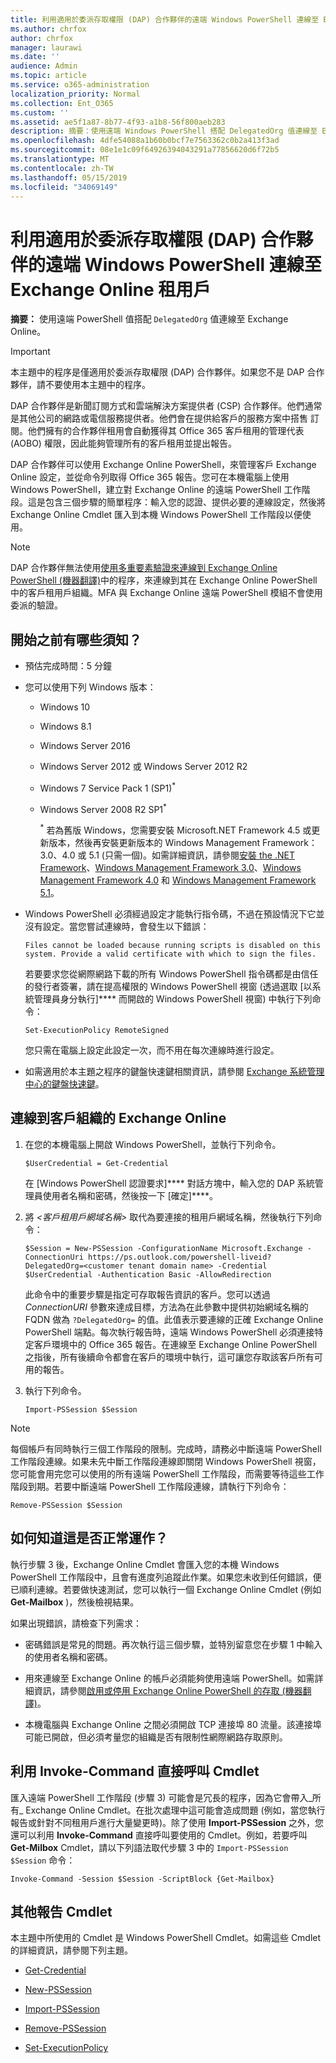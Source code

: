 ```yaml
---
title: 利用適用於委派存取權限 (DAP) 合作夥伴的遠端 Windows PowerShell 連線至 Exchange Online 租用戶
ms.author: chrfox
author: chrfox
manager: laurawi
ms.date: ''
audience: Admin
ms.topic: article
ms.service: o365-administration
localization_priority: Normal
ms.collection: Ent_O365
ms.custom: ''
ms.assetid: ae5f1a87-8b77-4f93-a1b8-56f800aeb283
description: 摘要：使用遠端 Windows PowerShell 搭配 DelegatedOrg 值連線至 Exchange Online。
ms.openlocfilehash: 4dfe54088a1b60b0bcf7e7563362c0b2a413f3ad
ms.sourcegitcommit: 08e1e1c09f64926394043291a77856620d6f72b5
ms.translationtype: MT
ms.contentlocale: zh-TW
ms.lasthandoff: 05/15/2019
ms.locfileid: "34069149"
---
```

# <a name="connect-to-exchange-online-tenants-with-remote-windows-powershell-for-delegated-access-permissions-dap-partners"></a>利用適用於委派存取權限 (DAP) 合作夥伴的遠端 Windows PowerShell 連線至 Exchange Online 租用戶

 **摘要：** 使用遠端 PowerShell 值搭配 `DelegatedOrg` 值連線至 Exchange Online。

> [!IMPORTANT]
> 本主題中的程序是僅適用於委派存取權限 (DAP) 合作夥伴。如果您不是 DAP 合作夥伴，請不要使用本主題中的程序。 
  
DAP 合作夥伴是新聞訂閱方式和雲端解決方案提供者 (CSP) 合作夥伴。他們通常是其他公司的網路或電信服務提供者。他們會在提供給客戶的服務方案中搭售 訂閱。他們擁有的合作夥伴租用會自動獲得其 Office 365 客戶租用的管理代表 (AOBO) 權限，因此能夠管理所有的客戶租用並提出報告。

DAP 合作夥伴可以使用 Exchange Online PowerShell，來管理客戶 Exchange Online 設定，並從命令列取得 Office 365 報告。您可在本機電腦上使用 Windows PowerShell，建立對 Exchange Online 的遠端 PowerShell 工作階段。這是包含三個步驟的簡單程序：輸入您的認證、提供必要的連線設定，然後將 Exchange Online Cmdlet 匯入到本機 Windows PowerShell 工作階段以便使用。

> [!NOTE]
> DAP 合作夥伴無法使用[使用多重要素驗證來連線到 Exchange Online PowerShell (機器翻譯)](https://docs.microsoft.com/powershell/exchange/exchange-online/connect-to-exchange-online-powershell/mfa-connect-to-exchange-online-powershell)中的程序，來連線到其在 Exchange Online PowerShell 中的客戶租用戶組織。MFA 與 Exchange Online 遠端 PowerShell 模組不會使用委派的驗證。
  
## <a name="what-do-you-need-to-know-before-you-begin"></a>開始之前有哪些須知？

- 預估完成時間：5 分鐘

- 您可以使用下列 Windows 版本：
    
  - Windows 10

  - Windows 8.1

  - Windows Server 2016

  - Windows Server 2012 或 Windows Server 2012 R2

  - Windows 7 Service Pack 1 (SP1)<sup>*</sup>

  - Windows Server 2008 R2 SP1<sup>*</sup>

    <sup>*</sup> 若為舊版 Windows，您需要安裝 Microsoft.NET Framework 4.5 或更新版本，然後再安裝更新版本的 Windows Management Framework：3.0、4.0 或 5.1 (只需一個)。如需詳細資訊，請參閱[安裝 the .NET Framework](https://go.microsoft.com/fwlink/p/?LinkId=257868)、[Windows Management Framework 3.0](https://go.microsoft.com/fwlink/p/?LinkId=272757)、[Windows Management Framework 4.0](https://go.microsoft.com/fwlink/p/?LinkId=391344) 和 [Windows Management Framework 5.1](https://aka.ms/wmf5download)。

- Windows PowerShell 必須經過設定才能執行指令碼，不過在預設情況下它並沒有設定。當您嘗試連線時，會發生以下錯誤：

  `Files cannot be loaded because running scripts is disabled on this system. Provide a valid certificate with which to sign the files.`

  若要要求您從網際網路下載的所有 Windows PowerShell 指令碼都是由信任的發行者簽署，請在提高權限的 Windows PowerShell 視窗 (透過選取 [以系統管理員身分執行]**** 而開啟的 Windows PowerShell 視窗) 中執行下列命令：

    ```
    Set-ExecutionPolicy RemoteSigned
    ```

  您只需在電腦上設定此設定一次，而不用在每次連線時進行設定。

- 如需適用於本主題之程序的鍵盤快速鍵相關資訊，請參閱 [Exchange 系統管理中心的鍵盤快速鍵](https://go.microsoft.com/fwlink/p/?LinkId=534017)。

## <a name="connect-to-exchange-online-for-customer-organizations"></a>連線到客戶組織的 Exchange Online

1. 在您的本機電腦上開啟 Windows PowerShell，並執行下列命令。
    
    ```
    $UserCredential = Get-Credential
    ```

    在 [Windows PowerShell 認證要求]**** 對話方塊中，輸入您的 DAP 系統管理員使用者名稱和密碼，然後按一下 [確定]****。
    
2. 將 _\<客戶租用戶網域名稱\>_ 取代為要連接的租用戶網域名稱，然後執行下列命令：
    
    ```
    $Session = New-PSSession -ConfigurationName Microsoft.Exchange -ConnectionUri https://ps.outlook.com/powershell-liveid?DelegatedOrg=<customer tenant domain name> -Credential $UserCredential -Authentication Basic -AllowRedirection
    ```

    此命令中的重要步驟是指定可存取報告資訊的客戶。您可以透過 _ConnectionURI_ 參數來達成目標，方法為在此參數中提供初始網域名稱的 FQDN 做為 `?DelegatedOrg=` 的值。此值表示要連線的正確 Exchange Online PowerShell 端點。每次執行報告時，遠端 Windows PowerShell 必須連接特定客戶環境中的 Office 365 報告。在連線至 Exchange Online PowerShell 之指後，所有後續命令都會在客戶的環境中執行，這可讓您存取該客戶所有可用的報告。
    
3. 執行下列命令。
    
    ```
    Import-PSSession $Session
    ```

> [!NOTE]
> 每個帳戶有同時執行三個工作階段的限制。完成時，請務必中斷遠端 PowerShell 工作階段連線。如果未先中斷工作階段連線即關閉 Windows PowerShell 視窗，您可能會用完您可以使用的所有遠端 PowerShell 工作階段，而需要等待這些工作階段到期。若要中斷遠端 PowerShell 工作階段連線，請執行下列命令：

```
Remove-PSSession $Session
```
  
## <a name="how-do-you-know-this-worked"></a>如何知道這是否正常運作？

執行步驟 3 後，Exchange Online Cmdlet 會匯入您的本機 Windows PowerShell 工作階段中，且會有進度列追蹤此作業。如果您未收到任何錯誤，便已順利連線。若要做快速測試，您可以執行一個 Exchange Online Cmdlet (例如 **Get-Mailbox** )，然後檢視結果。
  
如果出現錯誤，請檢查下列需求：
  
- 密碼錯誤是常見的問題。再次執行這三個步驟，並特別留意您在步驟 1 中輸入的使用者名稱和密碼。
    
- 用來連線至 Exchange Online 的帳戶必須能夠使用遠端 PowerShell。如需詳細資訊，請參閱[啟用或停用 Exchange Online PowerShell 的存取 (機器翻譯)](https://go.microsoft.com/fwlink/p/?LinkId=534018)。
    
- 本機電腦與 Exchange Online 之間必須開啟 TCP 連接埠 80 流量。該連接埠可能已開啟，但必須考量您的組織是否有限制性網際網路存取原則。
    
## <a name="call-the-cmdlet-directly-with-invoke-command"></a>利用 Invoke-Command 直接呼叫 Cmdlet

匯入遠端 PowerShell 工作階段 (步驟 3) 可能會是冗長的程序，因為它會帶入_所有_ Exchange Online Cmdlet。在批次處理中這可能會造成問題 (例如，當您執行報告或針對不同租用戶進行大量變更時)。除了使用 **Import-PSSession** 之外，您還可以利用 **Invoke-Command** 直接呼叫要使用的 Cmdlet。例如，若要呼叫 **Get-Milbox** Cmdlet，請以下列語法取代步驟 3 中的 `Import-PSSession $Session` 命令：
  
```
Invoke-Command -Session $Session -ScriptBlock {Get-Mailbox}
```

## <a name="more-reporting-cmdlets"></a>其他報告 Cmdlet

本主題中所使用的 Cmdlet 是 Windows PowerShell Cmdlet。如需這些 Cmdlet 的詳細資訊，請參閱下列主題。
  
- [Get-Credential](https://go.microsoft.com/fwlink/p/?LinkId=389618)
    
- [New-PSSession](https://go.microsoft.com/fwlink/p/?LinkId=389621)
    
- [Import-PSSession](https://go.microsoft.com/fwlink/p/?LinkId=389619)
    
- [Remove-PSSession](https://go.microsoft.com/fwlink/p/?LinkId=389620)
    
- [Set-ExecutionPolicy](https://go.microsoft.com/fwlink/p/?LinkId=389623)
    

